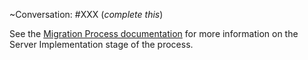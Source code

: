 ~Conversation: #XXX (*complete this*)

See the [Migration Process documentation](https://gitlab.com/gitlab-org/gitaly/blob/master/doc/MIGRATION_PROCESS.md#server-implementation-server-implementation) 
for more information on the Server Implementation stage of the process.
